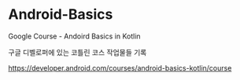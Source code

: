 # Android-Basics
Google Course - Andoird Basics in Kotlin

구글 디벨로퍼에 있는 코틀린 코스 작업물들 기록

https://developer.android.com/courses/android-basics-kotlin/course
